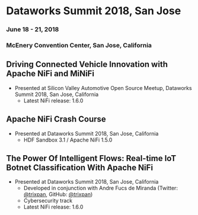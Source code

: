 # Dataworks Summit 2018, San Jose
### June 18 - 21, 2018
### McEnery Convention Center, San Jose, California

## Driving Connected Vehicle Innovation with Apache NiFi and MiNiFi
* Presented at Silicon Valley Automotive Open Source Meetup, Dataworks Summit 2018, San Jose, California
    - Latest NiFi release: 1.6.0
    
## Apache NiFi Crash Course
* Presented at Dataworks Summit 2018, San Jose, California
    - HDF Sandbox 3.1 / Apache NiFi 1.5.0

## The Power Of Intelligent Flows: Real-time IoT Botnet Classification With Apache NiFi
* Presented at Dataworks Summit 2018, San Jose, California
    - Developed in conjunction with Andre Fucs de Miranda (Twitter: [@trixpan](https://twitter.com/trixpan), GitHub: [@trixpan](https://github.com/trixpan))
    - Cybersecurity track
    - Latest NiFi release: 1.6.0
